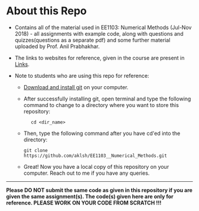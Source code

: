 # About this Repo

  * Contains all of the material used in EE1103: Numerical Methods (Jul-Nov 2018) - all assignments with example code, along with questions and quizzes(questions as a separate pdf) and some further material uploaded by Prof. Anil Prabhakhar.
  * The links to websites for reference, given in the course are present in [Links](https://github.com/aklsh/EE1103/blob/master/Links.md).
  * Note to students who are using this repo for reference:
    * [Download and install git](https://git-scm.com/downloads) on your computer.
    
    * After successfully installing git, open terminal and type the following command to change to a directory where you want to store this repository:
    
    ~~~
          cd <dir_name>
    ~~~
    * Then, type the following command after you have cd'ed into the directory:
    
        ~~~  
        git clone https://github.com/aklsh/EE1103__Numerical_Methods.git
        ~~~
    * Great! Now you have a local copy of this repository on your computer. Reach out to me if you have any queries.
 
 ---  
   <b> Please DO NOT submit the same code as given in this repository if you are given the same assignment(s). The code(s) given here are only for reference. PLEASE WORK ON YOUR CODE FROM SCRATCH !!! </b>

